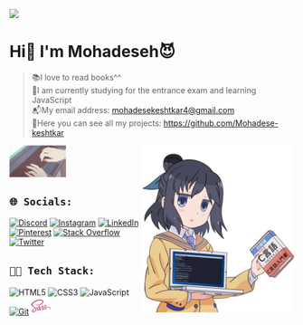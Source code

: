 [![](https://visitcount.itsvg.in/api?id=Mohadese-Keshtkar&icon=5&color=6)](https://visitcount.itsvg.in)

# Hi👋 I'm Mohadeseh😈
> 📚I love to read books^^<br>
 🌱I am currently studying for the entrance exam and learning JavaScript<br>
 📬My email address: mohadesekeshtkar4@gmail.com<br>
🌚Here you can see all my projects: https://github.com/Mohadese-keshtkar<br>

<img align="center" width="100px" src="img/d85d4581632bcf7f14a4bab4914f5d1e.gif">
<img align="right" width="270px" src="img/f74e0bd73320281938ec3ea61738c376.jpg">


## `🌐 Socials:`
[![Discord](https://img.shields.io/badge/Discord-%237289DA.svg?logo=discord&logoColor=white)](https://discord.gg/<@1070171214036877324>) [![Instagram](https://img.shields.io/badge/Instagram-%23E4405F.svg?logo=Instagram&logoColor=white)](https://instagram.com/@stackbit.ir) [![LinkedIn](https://img.shields.io/badge/LinkedIn-%230077B5.svg?logo=linkedin&logoColor=white)](https://linkedin.com/in/www.linkedin.com/in/mohadesekeshtkar2006) [![Pinterest](https://img.shields.io/badge/Pinterest-%23E60023.svg?logo=Pinterest&logoColor=white)](https://pinterest.com/@mohadesekeshtkar4) [![Stack Overflow](https://img.shields.io/badge/-Stackoverflow-FE7A16?logo=stack-overflow&logoColor=white)](https://stackoverflow.com/users/https://stackoverflow.com/users/22197809/mohadese-keshtkar) [![Twitter](https://img.shields.io/badge/Twitter-%231DA1F2.svg?logo=Twitter&logoColor=white)](https://twitter.com/MKeshtkar65942) 



## `👩‍💻 Tech Stack:`
![HTML5](https://img.shields.io/badge/html5-%23E34F26.svg?style=for-the-badge&logo=html5&logoColor=white) ![CSS3](https://img.shields.io/badge/css3-%231572B6.svg?style=for-the-badge&logo=css3&logoColor=white) ![JavaScript](https://img.shields.io/badge/javascript-%23323330.svg?style=for-the-badge&logo=javascript&logoColor=%23F7DF1E)
<a href="https://git-scm.com/" target="_blank" rel="noreferrer"><img src="https://raw.githubusercontent.com/danielcranney/readme-generator/main/public/icons/skills/git-colored.svg" width="34" height="30" alt="Git" /></a>
<img src="https://raw.githubusercontent.com/devicons/devicon/master/icons/sass/sass-original.svg" alt="sass" width="35" height="31"/>



<!-- Proudly created with GPRM ( https://gprm.itsvg.in ) -->


</p>
